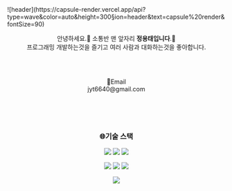 <div align="header">
![header](https://capsule-render.vercel.app/api?type=wave&color=auto&height=300&section=header&text=capsule%20render&fontSize=90)

<div align="center">

<p>
 안녕하세요.👋 소통반 맨 앞자리 <strong>정용태입니다</strong>.🙌
 <br> 프로그래밍 개발하는것을 즐기고 여러 사람과 대화하는것을 좋아합니다.<br>
 
</p>
<br><br>
<p>📧Email <br>jyt6640@gmail.com</p>

<br><br><br>
<h3>🌐기술 스택</h3>
<p>
 <img src="https://img.shields.io/badge/html5-%23E34F26.svg?style=for-the-badge&logo=html5&logoColor=white"/>
<img src="\https://img.shields.io/badge/css3-%231572B6.svg?style=for-the-badge&logo=css3&logoColor=white"/>  
<!--   <img src="https://img.shields.io/badge/문자-색코드?style=for-the-badge&logo=이미지 이름&logoColor=black"> -->
 <img src="https://img.shields.io/badge/javascript-%23323330.svg?style=for-the-badge&logo=javascript&logoColor=%23F7DF1E"/>
</p>
<p>
 <img src="https://img.shields.io/badge/node.js-6DA55F?style=for-the-badge&logo=node.js&logoColor=white"/>
 <img src="https://img.shields.io/badge/python-3670A0?style=for-the-badge&logo=python&logoColor=ffdd54"/>
 <img src="https://img.shields.io/badge/mysql-%2300f.svg?style=for-the-badge&logo=mysql&logoColor=white"/>

</p>
 
<a href="">
  <img src="https://github-readme-stats.vercel.app/api?username=jyt6640&theme=tokyonight&show_icons=true" white="45%"  />
</a>
 
 
 
<!--  
 [![Top Langs](https://github-readme-stats.vercel.app/api/top-langs/?username=LoGinShin)](https://github.com/anuraghazra/github-readme-stats)
 
 ![LoGinShin GitHub stats](https://github-readme-stats.vercel.app/api?username=LoGinShin&show_icons=true&theme=transparent) -->

 </div>
